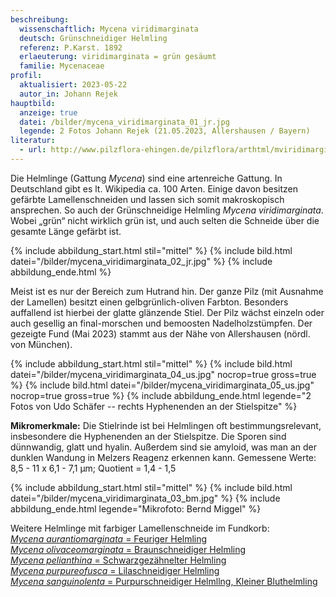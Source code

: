 ```yaml
---
beschreibung:
  wissenschaftlich: Mycena viridimarginata
  deutsch: Grünschneidiger Helmling
  referenz: P.Karst. 1892
  erlaeuterung: viridimarginata = grün gesäumt
  familie: Mycenaceae
profil:
  aktualisiert: 2023-05-22
  autor_in: Johann Rejek
hauptbild:
  anzeige: true
  datei: /bilder/mycena_viridimarginata_01_jr.jpg
  legende: 2 Fotos Johann Rejek (21.05.2023, Allershausen / Bayern)
literatur:
  - url: http://www.pilzflora-ehingen.de/pilzflora/arthtml/mviridimarginata.php
---
```

Die Helmlinge (Gattung *Mycena*) sind eine artenreiche Gattung. In Deutschland gibt es lt. Wikipedia ca. 100 Arten. Einige davon besitzen gefärbte Lamellenschneiden und lassen sich somit makroskopisch ansprechen. So auch der Grünschneidige Helmling *Mycena viridimarginata*. Wobei „grün“ nicht wirklich grün ist, und auch selten die Schneide über die gesamte Länge gefärbt ist.

{% include abbildung_start.html stil="mittel" %}
{% include bild.html datei="/bilder/mycena_viridimarginata_02_jr.jpg" %}
{% include abbildung_ende.html %}

Meist ist es nur der Bereich zum Hutrand hin. Der ganze Pilz (mit Ausnahme der Lamellen) besitzt einen gelbgrünlich-oliven Farbton. Besonders auffallend ist hierbei der glatte glänzende Stiel. Der Pilz wächst einzeln oder auch gesellig an final-morschen und bemoosten Nadelholzstümpfen. Der gezeigte Fund (Mai 2023) stammt aus der Nähe von Allershausen (nördl. von München).

{% include abbildung_start.html stil="mittel" %}
{% include bild.html datei="/bilder/mycena_viridimarginata_04_us.jpg" nocrop=true gross=true %}
{% include bild.html datei="/bilder/mycena_viridimarginata_05_us.jpg" nocrop=true gross=true %}
{% include abbildung_ende.html legende="2 Fotos von Udo Schäfer -- rechts Hyphenenden an der Stielspitze" %}

**Mikromerkmale:**
Die Stielrinde ist bei Helmlingen oft bestimmungsrelevant, insbesondere die Hyphenenden an der Stielspitze. Die Sporen sind dünnwandig, glatt und hyalin. Außerdem sind sie amyloid, was man an der dunklen Wandung in Melzers Reagenz erkennen kann. Gemessene Werte: 8,5 - 11 x 6,1 - 7,1 µm; Quotient = 1,4 - 1,5

{% include abbildung_start.html stil="mittel" %}
{% include bild.html datei="/bilder/mycena_viridimarginata_03_bm.jpg" %}
{% include abbildung_ende.html legende="Mikrofoto: Bernd Miggel" %}

Weitere Helmlinge mit farbiger Lamellenschneide im Fundkorb:\
[*Mycena aurantiomarginata* = Feuriger Helmling](/pilze/mycena-aurantiomarginata-feuriger-helmling)\
[*Mycena olivaceomarginata* = Braunschneidiger Helmling](/pilze/mycena-olivaceomarginata-braunschneidiger-helmling)\
[*Mycena pelianthina* =  Schwarzgezähnelter Helmling](/pilze/mycena-pelianthina-schwarzgezähnelter-helmling)\
[*Mycena purpureofusca* = Lilaschneidiger Helmling](/pilze/mycena-purpureofusca-lilaschneidiger-helmling)\
[*Mycena sanguinolenta* = Purpurschneidiger Helmllng, Kleiner Bluthelmling](/pilze/mycena-sanguinolenta-purpurschneidiger-helmling)